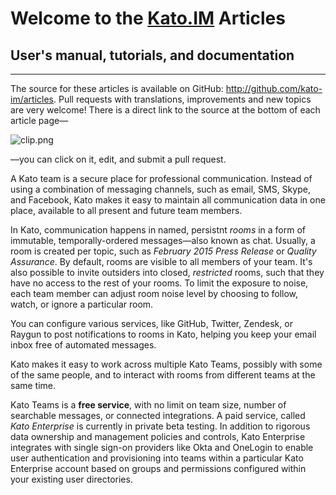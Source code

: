 # Welcome to the <a href="http://kato.im" target="_blank">Kato.IM</a> Articles

## User's manual, tutorials, and documentation

---

The source for these articles is available on GitHub: <a href='https://github.com/kato-im/articles' target='_blank'>http://github.com/kato-im/articles</a>. Pull requests with translations, improvements and new topics are very welcome! There is a direct link to the source at the bottom of each article page&#8212;

![clip.png](https://in.kato.im/adb4d5daf04ac5e6c27803f83a77905b5e506790fc9dcb7e5cc89119e637060b/clip.png)

&#8212;you can click on it, edit, and submit a pull request.

A Kato team is a secure place for professional communication. Instead of using a combination of messaging channels, such as email, SMS, Skype, and Facebook, Kato makes it easy to maintain all communication data in one place, available to all present and future team members.

In Kato, communication happens in named, persistnt _rooms_ in a form of immutable, temporally-ordered messages&#8212;also known as chat. Usually, a room is created per topic, such as _February 2015 Press Release_ or _Quality Assurance_. By default, rooms are visible to all members of your team. It's also possible to invite outsiders into closed, _restricted_ rooms, such that they have no access to the rest of your rooms. To limit the exposure to noise, each team member can adjust room noise level by choosing to follow, watch, or ignore a particular room.

You can configure various services, like GitHub, Twitter, Zendesk, or Raygun to post notifications to rooms in Kato, helping you keep your email inbox free of automated messages.

Kato makes it easy to work across multiple Kato Teams, possibly with some of the same people, and to interact with rooms from different teams at the same time.

Kato Teams is a **free service**, with no limit on team size, number of searchable messages, or connected integrations. A paid service, called _Kato Enterprise_ is currently in private beta testing. In addition to rigorous data ownership and management policies and controls, Kato Enterprise integrates with single sign-on providers like Okta and OneLogin to enable user authentication and provisioning into teams within a particular Kato Enterprise account based on groups and permissions configured within your existing user directories.
